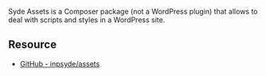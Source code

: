 Syde Assets is a Composer package (not a WordPress plugin) that allows to deal with scripts and styles in a WordPress site.

## Resource
- [GitHub - inpsyde/assets](https://github.com/inpsyde/assets)